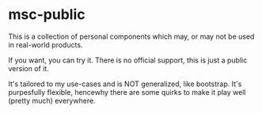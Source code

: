 # msc-public

This is a collection of personal components which may, or may not be used in real-world products.

If you want, you can try it. There is no official support, this is just a public version of it.

It's tailored to my use-cases and is NOT generalized, like bootstrap. It's purpesfully flexible, hencewhy there are some quirks to make it play well (pretty much) everywhere.
